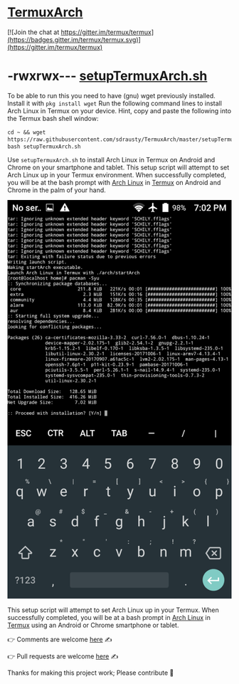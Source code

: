 # [TermuxArch](https://github.com/sdrausty/TermuxArch)

[![Join the chat at https://gitter.im/termux/termux](https://badges.gitter.im/termux/termux.svg)](https://gitter.im/termux/termux)

# -rwxrwx--- [setupTermuxArch.sh](https://raw.githubusercontent.com/sdrausty/TermuxArch/master/setupTermuxArch.sh)

To be able to run this you need to have (gnu) wget previously installed.
Install it with `pkg install wget`
Run the following command lines to install Arch Linux in Termux on your device. Hint, copy and paste the following into the Termux bash shell window: 

```
cd ~ && wget https://raw.githubusercontent.com/sdrausty/TermuxArch/master/setupTermuxArch.sh
bash setupTermuxArch.sh
```

Use `setupTermuxArch.sh` to install Arch Linux in Termux on Android and Chrome on your smartphone and tablet.  This setup script will attempt to set Arch Linux up in your Termux environment.  When successfully completed, you will be at the bash prompt with [Arch Linux](http://mirror.archlinuxarm.org/os/) in [Termux](https://wiki.termux.com/) on Android and Chrome in the palm of your hand.

![Linux on Android](./archntoau.png)

This setup script will attempt to set Arch Linux up in your Termux.  When successfully completed, you will be at a bash prompt in [Arch Linux](http://mirror.archlinuxarm.org/os/) in [Termux](https://wiki.termux.com/) using an Android or Chrome smartphone or tablet. 

👉 Comments are welcome [here](https://github.com/sdrausty/TermuxArch/issues) ✍

👉 Pull requests are welcome [here](https://github.com/sdrausty/TermuxArch/pulls) ✍

Thanks for making this project work; Please contribute 🔆 

